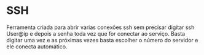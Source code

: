 # SSH

Ferramenta criada para abrir varias conexões ssh sem precisar digitar ssh User@ip e depois a senha toda vez que for conectar ao serviço.
Basta digitar uma vez e as próximas vezes basta escolher o número do servidor e ele conecta automático.
